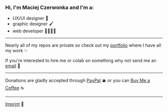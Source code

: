 

### Hi, I'm Maciej Czerwonka and I'm a:
- UX/UI designer 📱
- graphic designer 🖌
- web developer 🧑🏻‍💻🌐

---

Nearly all of my repos are private so check out my [portfolio](https://czerwonka.dev) where I have all my work ✨



If you're interested to hire me or colab on something why not send me an [email](mailto:maciej@czerwonka.dev) 📩

---

Donations are gladly accepted through [PayPal](https://paypal.me/MaciejCzerwonkaDEV) 🫐 or you can [Buy Me a Coffee](https://www.buymeacoffee.com/maciejczerwonka) ☕

---

[Imprint](https://czerwonka.dev/imprint) 💙
